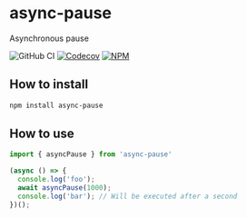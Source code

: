 # async-pause

Asynchronous pause

![GitHub CI](https://img.shields.io/github/workflow/status/vlad-yakovlev/async-pause/CI/main?label=github-ci)
[![Codecov](https://img.shields.io/codecov/c/github/vlad-yakovlev/async-pause/main)](https://codecov.io/gh/vlad-yakovlev/async-pause)
[![NPM](https://img.shields.io/npm/v/async-pause)](https://www.npmjs.org/package/async-pause)

## How to install

```sh
npm install async-pause
```

## How to use

```ts
import { asyncPause } from 'async-pause'

(async () => {
  console.log('foo');
  await asyncPause(1000);
  console.log('bar'); // Will be executed after a second
})();
```
